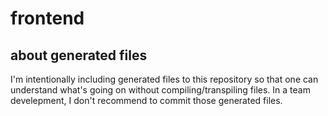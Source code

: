 # frontend

## about generated files

I'm intentionally including generated files to this repository so that one can understand what's going on without compiling/transpiling files.
In a team develepment, I don't recommend to commit those generated files.

